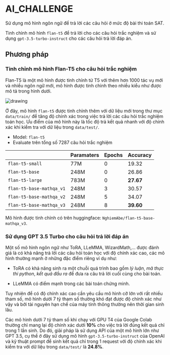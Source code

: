 # AI_CHALLENGE

Sử dụng mô hình ngôn ngữ để trả lời các câu hỏi ở mức độ bài thi toán SAT.

Tinh chỉnh mô hình `flan-t5` để trả lời cho các câu hỏi trắc nghiệm và sử dụng `gpt-3.5-turbo-instruct` cho các câu hỏi trả lời đáp án.



## Phương pháp

### Tinh chỉnh mô hình Flan-T5 cho câu hỏi trắc nghiệm

Flan-T5 là một mô hình được tinh chỉnh từ T5 với thêm hơn 1000 tác vụ mới và nhiều ngôn ngữ mới, mô hình được tinh chỉnh theo nhiều kiểu như được mô tả trong hình dưới.

![drawing](https://huggingface.co/datasets/huggingface/documentation-images/resolve/main/transformers/model_doc/flan2_architecture.jpg)

Ở đây, mô hình `flan-t5` được tinh chỉnh thêm với dữ liệu mới trong thư mục `data/train/` để tăng độ chính xác trong việc trả lời các câu hỏi trắc nghiệm toán học. Ưu điểm của mô hình này là tốc độ trả kết quả nhanh với độ chính xác khi kiểm tra với dữ liệu trong `data/test/`.

- Model: `flan-t5`
- Evaluate trên tổng số 7287 câu hỏi trắc nghiệm

|  |Paramaters | Epochs |Accuracy |
|--|--|--|--|
|`flan-t5-small`|77M| 0 |19.32|
|`flan-t5-base` |248M| 0 |26.86|
|`flan-t5-large`|783M| 0 |**27.67**|
|`flan-t5-base-mathqa_v1`|248M|3 |30.57|
|`flan-t5-base-mathqa_v2`|248M|5 |34.07|
|`flan-t5-base-mathqa_v3`|248M|8 |**39.60**|

Mô hình được tinh chỉnh có trên huggingface: `NghiemAbe/flan-t5-base-mathqa_v3`.

### Sử dụng GPT 3.5 Turbo cho câu hỏi trả lời đáp án

Một số mô hình ngôn ngữ như ToRA, LLeMMA, WizardMath,... được đánh giá là có khả năng trả lời các câu hỏi toán học với độ chính xác cao, các mô hình thường mạnh ở những đặc điểm riêng ví dụ như:

- ToRA có khả năng sinh ra một chuỗi quá trình bao gồm *lý luận*, *mã thực thi python*, *kết quả đầu ra* để đưa ra câu trả lời cuối cùng cho bài toán.

- LLeMMA có điểm mạnh trong các bài toán chứng minh. 


Tuy nhiên để có độ chính xác cao cần yêu cầu mô hình cỡ lớn với rất nhiều tham số, mô hình dưới 7 tỷ tham số thường khó đạt được độ chính xác như vậy và bởi tài nguyên hạn chế của máy tính thông thường nên thời gian sinh lâu. 

Các mô hình dưới 7 tỷ tham số khi chạy với GPU T4 của Google Colab thường chỉ mang lại độ chính xác dưới **10%** cho việc trả lời đúng kết quả chỉ trong 1 lần sinh. Do đó, giải pháp là sử dụng API của một mô hình lớn như GPT 3.5, cụ thể ở đây sử dụng mô hình `gpt-3.5-turbo-instruct` của OpenAI và kỹ thuật prompt để sinh kết quả chỉ trong 1 request với độ chính xác khi kiểm tra với dữ liệu trong `data/test/` là **24.8%**.